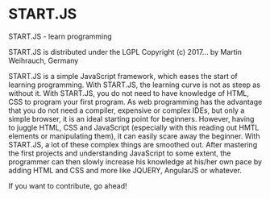 # START.JS
START.JS - learn programming

START.JS is distributed under the LGPL
Copyright (c) 2017... by Martin Weihrauch, Germany

START.JS is a simple JavaScript framework, which eases the start of learning programming. With START.JS, the learning curve
is not as steep as without it. With START.JS, you do not need to have knowledge of HTML, CSS to program your first program.
As web programming has the advantage that you do not need a compiler, expensive or complex IDEs, but only a simple browser, 
it is an ideal starting point for beginners. However, having to juggle HTML, CSS and JavaScript (especially with this 
reading out HMTL elements or manipulating them), it can easily scare away the beginner. With START.JS, a lot of these 
complex things are smoothed out. After mastering the first projects and understanding JavaScript to some extent, the programmer
can then slowly increase his knowledge at his/her own pace by adding HTML and CSS and more like JQUERY, AngularJS or whatever.

If you want to contribute, go ahead!
